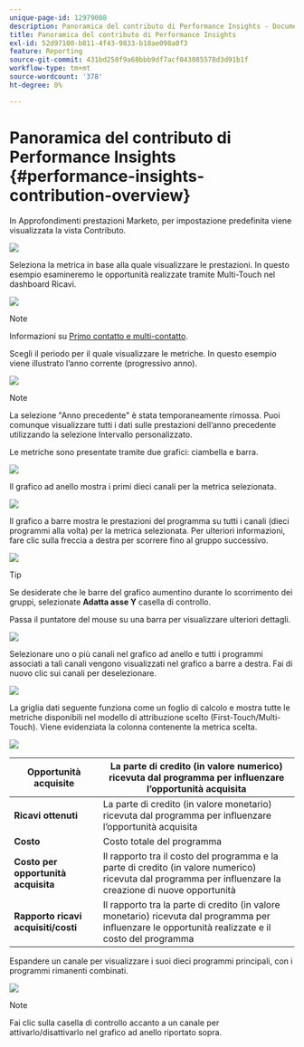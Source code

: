 ```yaml
---
unique-page-id: 12979008
description: Panoramica del contributo di Performance Insights - Documenti Marketo - Documentazione del prodotto
title: Panoramica del contributo di Performance Insights
exl-id: 52d97100-b811-4f43-9833-b18ae098a0f3
feature: Reporting
source-git-commit: 431bd258f9a68bbb9df7acf043085578d3d91b1f
workflow-type: tm+mt
source-wordcount: '378'
ht-degree: 0%

---
```


# Panoramica del contributo di Performance Insights {#performance-insights-contribution-overview}

In Approfondimenti prestazioni Marketo, per impostazione predefinita viene visualizzata la vista Contributo.

![](assets/one-1.png)

Seleziona la metrica in base alla quale visualizzare le prestazioni. In questo esempio esamineremo le opportunità realizzate tramite Multi-Touch nel dashboard Ricavi.

![](assets/2.png)

>[!NOTE]
>
>Informazioni su [Primo contatto e multi-contatto](/help/marketo/product-docs/reporting/revenue-cycle-analytics/revenue-tools/attribution/understanding-attribution.md).

Scegli il periodo per il quale visualizzare le metriche. In questo esempio viene illustrato l’anno corrente (progressivo anno).

![](assets/3-1.png)

>[!NOTE]
>
>La selezione &quot;Anno precedente&quot; è stata temporaneamente rimossa. Puoi comunque visualizzare tutti i dati sulle prestazioni dell’anno precedente utilizzando la selezione Intervallo personalizzato.

Le metriche sono presentate tramite due grafici: ciambella e barra.

![](assets/four.png)

Il grafico ad anello mostra i primi dieci canali per la metrica selezionata.

![](assets/5-1.png)

Il grafico a barre mostra le prestazioni del programma su tutti i canali (dieci programmi alla volta) per la metrica selezionata. Per ulteriori informazioni, fare clic sulla freccia a destra per scorrere fino al gruppo successivo.

![](assets/six.png)

>[!TIP]
>
>Se desiderate che le barre del grafico aumentino durante lo scorrimento dei gruppi, selezionate **Adatta asse Y** casella di controllo.

Passa il puntatore del mouse su una barra per visualizzare ulteriori dettagli.

![](assets/seven.png)

Selezionare uno o più canali nel grafico ad anello e tutti i programmi associati a tali canali vengono visualizzati nel grafico a barre a destra. Fai di nuovo clic sui canali per deselezionare.

![](assets/eight.png)

La griglia dati seguente funziona come un foglio di calcolo e mostra tutte le metriche disponibili nel modello di attribuzione scelto (First-Touch/Multi-Touch). Viene evidenziata la colonna contenente la metrica scelta.

![](assets/9.png)

| **Opportunità acquisite** | La parte di credito (in valore numerico) ricevuta dal programma per influenzare l’opportunità acquisita |
|---|---|
| **Ricavi ottenuti** | La parte di credito (in valore monetario) ricevuta dal programma per influenzare l’opportunità acquisita |
| **Costo** | Costo totale del programma |
| **Costo per opportunità acquisita** | Il rapporto tra il costo del programma e la parte di credito (in valore numerico) ricevuta dal programma per influenzare la creazione di nuove opportunità |
| **Rapporto ricavi acquisiti/costi** | Il rapporto tra la parte di credito (in valore monetario) ricevuta dal programma per influenzare le opportunità realizzate e il costo del programma |

Espandere un canale per visualizzare i suoi dieci programmi principali, con i programmi rimanenti combinati.

![](assets/10.png)

>[!NOTE]
>
>Fai clic sulla casella di controllo accanto a un canale per attivarlo/disattivarlo nel grafico ad anello riportato sopra.
